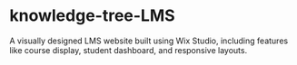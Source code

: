 # knowledge-tree-LMS
A visually designed LMS website built using Wix Studio, including features like course display, student dashboard, and responsive layouts.

